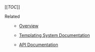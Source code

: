 [[_TOC_]]

<div class="related">
  <div class="related-title">Related</div>
  
  <ul>
    <ul>
      <li><a href="/Home">Overview</a></li>
    </ul>
  </ul>
  
  <ul>
    <ul>
      <li><a href="/templating">Templating System Documentation</a></li>
    </ul>
  </ul>
  
  <ul>
    <ul>
      <li><a href="/api">API Documentation</a></li>
    </ul>
  </ul>
</div>